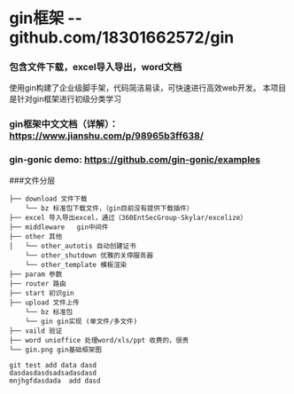 # gin框架 --github.com/18301662572/gin  
### 包含文件下载，excel导入导出，word文档
使用gin构建了企业级脚手架，代码简洁易读，可快速进行高效web开发。
本项目是针对gin框架进行初级分类学习

### gin框架中文文档（详解）： https://www.jianshu.com/p/98965b3ff638/
### gin-gonic demo: https://github.com/gin-gonic/examples

###文件分层
```
├── download 文件下载
    └── bz 标准包下载文件，（gin目前没有提供下载插件）
├── excel 导入导出excel，通过（360EntSecGroup-Skylar/excelize）
├── middleware   gin中间件
├── other 其他
│   └── other_autotis 自动创建证书
    └── other_shutdown 优雅的关停服务器
    └── other_template 模板渲染
├── param 参数
├── router 路由
├── start 初识gin
├── upload 文件上传
    └── bz 标准包
    └── gin gin实现 (单文件/多文件)
├── vaild 验证
├── word unioffice 处理word/xls/ppt 收费的，很贵
└── gin.png gin基础框架图

git test add data dasd
dasdasdasdsadsadasdasd
mnjhgfdasdada  add dasd

```
